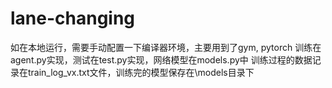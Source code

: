 # lane-changing
如在本地运行，需要手动配置一下编译器环境，主要用到了gym, pytorch
训练在agent.py实现，测试在test.py实现，网络模型在models.py中
训练过程的数据记录在train_log_vx.txt文件，训练完的模型保存在\models目录下
